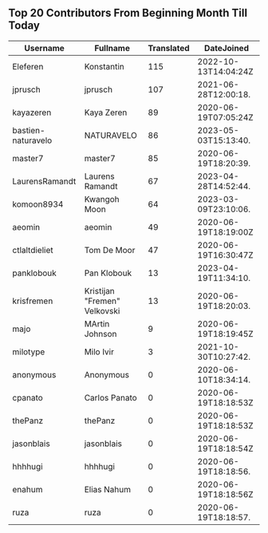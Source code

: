 ## Top 20 Contributors From Beginning Month Till Today ##
|Username|Fullname|Translated|DateJoined|
|--------|--------|----------|----------|
|Eleferen|Konstantin|115|2022-10-13T14:04:24Z|
|jprusch|jprusch|107|2021-06-28T12:00:18.|
|kayazeren|Kaya Zeren|89|2020-06-19T07:05:24Z|
|bastien-naturavelo|NATURAVELO|86|2023-05-03T15:13:40.|
|master7|master7|85|2020-06-19T18:20:39.|
|LaurensRamandt|Laurens Ramandt|67|2023-04-28T14:52:44.|
|komoon8934|Kwangoh Moon|64|2023-03-09T23:10:06.|
|aeomin|aeomin|49|2020-06-19T18:19:00Z|
|ctlaltdieliet|Tom De Moor|47|2020-06-19T16:30:47Z|
|panklobouk|Pan Klobouk|13|2023-04-19T11:34:10.|
|krisfremen|Kristijan "Fremen" Velkovski|13|2020-06-19T18:20:03.|
|majo|MArtin Johnson|9|2020-06-19T18:19:45Z|
|milotype|Milo Ivir|3|2021-10-30T10:27:42.|
|anonymous|Anonymous|0|2020-06-10T18:34:14.|
|cpanato|Carlos Panato|0|2020-06-19T18:18:53Z|
|thePanz|thePanz|0|2020-06-19T18:18:53Z|
|jasonblais|jasonblais|0|2020-06-19T18:18:54Z|
|hhhhugi|hhhhugi|0|2020-06-19T18:18:56.|
|enahum|Elias  Nahum|0|2020-06-19T18:18:56Z|
|ruza|ruza|0|2020-06-19T18:18:57.|
